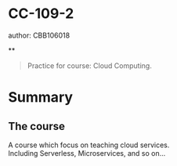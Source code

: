 # CC-109-2

author: CBB106018

**

> Practice for course: Cloud Computing.

# Summary

## The course
A course which focus on teaching cloud services.<br>
Including Serverless, Microservices, and so on...
